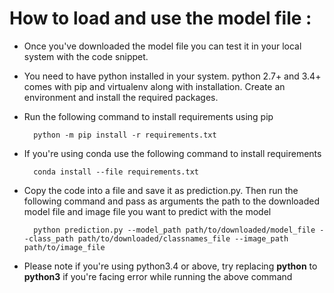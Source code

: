 # How to load and use the model file :

- Once you've downloaded the model file you can test it in your local system with the code snippet. 
- You need to have python installed in your system. python 2.7+ and 3.4+ comes with pip and virtualenv along with installation. Create an environment and install the required packages.
- Run the following command to install requirements using pip

        python -m pip install -r requirements.txt
- If you're using conda use the following command to install requirements
        
        conda install --file requirements.txt
- Copy the code into a file and save it as prediction.py. Then run the following command and pass as arguments the path to the downloaded model file and image file you want to predict with the model 

        python prediction.py --model_path path/to/downloaded/model_file --class_path path/to/downloaded/classnames_file --image_path path/to/image_file
-  Please note if you're using python3.4 or above, try replacing **python** to **python3** if you're facing error while running the above command